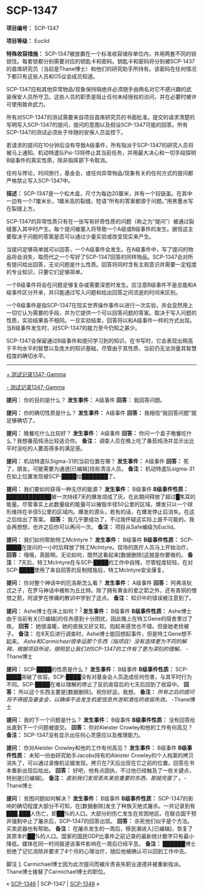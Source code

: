 # SCP-1347
                        


**项目编号：** SCP-1347

**项目等级：** Euclid

**特殊收容措施：** SCP-1347被放置在一个标准收容储存单位内，并用两套不同的锁锁住。每套锁都分别需要对应的钥匙卡和密码。钥匙卡和密码将分别被SCP-1437的首席研究员（当前是Thane博士）和他们的研究助手所持有。该密码在任何情况下都只有这些人员和O5议会成员知道。

SCP-1347应和其他异常物品/现象保持隔绝并必须随手由两名对它不感兴趣的武装保安人员所守卫。这些人员的职责是阻止任何未经授权的访问，并在必要时被许可使用致命武力。

所有对SCP-1347的测试需要来自项目首席研究员的书面批准。提交的请求清楚的写明写入SCP-1347的提问，提问的意图以及假设SCP-1347可能的回答。所有SCP-1347的测试必须处于伴随的安保人员监控下。

若请求的提问在10分钟后没有导致A级事件，所有指派于SCP-1347的研究人员将被马上通知。机动特遣队Psi-13将停止其当前任务，并用最大决心和一切手段探明B级事件的真实性质，除非指挥部下令取消。

任何与悖论，时间旅行，基金会，或任何异常物品/现象有关的任何方式的提问都严格禁止写入SCP-1347中。

**描述：** SCP-1347是一个松木盒，尺寸为每边20厘米，并有一个铰链盖。在其中一边有一个7厘米长，1厘米高的裂缝。短语“所有的答案都源于问题。”用黑墨水写在裂缝上方。

SCP-1347的异常性质只有在一张写有好奇性质的问题（称之为“提问”）被通过裂缝塞入其中时产生。每个提问被塞入将导致一个A级或B级事件的发生。据信这主要取决于问题的答案是否可以通过少量实验或改变现实来产生。

当提问足够简单就可以回答，一个A级事件会发生。在A级事件中，写了提问的物品将会消失，取而代之一个写好了SCP-1347回答的同样物品。SCP-1347会对所有提问给出回答，无论问题是什么性质。回答将同时含有主观意识并需要一定程度的专业知识，只要它们足够简单。

一个B级事件将会在问题足够复杂或需要深思时发生。应注意B级事件不是总能和A级事件区分开来，并只能通过写入问题和给出回答之间流逝的时间来区别。

一个B级事件是指SCP-1347在现实世界操作事件以进行一次实验，并会显然用上一切它认为需要的手段，并为它提供一个可以回答问题的答案。取决于写入问题的性质，实验结果各不相同。一旦实验结束，回答将以和A级事件一样的方式出现。当B级事件发生时，对SCP-1347的能力至今仍知之甚少。

SCP-1347会保留通过B级事件和提问学习到的知识。在书写时，它会表现出稍高于平均水平的智慧以及庞大的知识基础，尽管由于其性质，当前仍无法测量其智慧程度的确切水平。


---


<a shape='rect' class='collapsible-block-link' href='javascript:;'>+&#160;&#27979;&#35797;&#35760;&#24405;1347-Gamma</a>

<a shape='rect' class='collapsible-block-link' href='javascript:;'>-&#160;&#27979;&#35797;&#35760;&#24405;1347-Gamma</a>

**提问：** 你的目的是什么？
**发生事件：** A级事件
**回答：** 我回答问题。

**提问：** 你的确切性质是什么？
**发生事件：** A级事件
**回答：** 我相信“我回答问题”就足够确切了。

**提问：** 晚餐吃什么比较好？
**发生事件：** A级事件
**回答：** 你问一个盒子晚餐吃什么？我想番茄炖汤比较适合你。
**备注：** 调查人员在晚上吃了番茄炖汤并显示出比平时没吃的人要高得多的满足感。

**提问：** 机动特遣队Sigma-31的当前位置在哪？
**发生事件：** A级事件
**回答：** 死了，朋友。可能需要为通道[已编辑]找些清洁人员。
**备注：** 机动特遣队sigma-31在如上位置发现被SCP-████给███████了。

**提问：** 我们要如何获得一种无尽的能源？
**发生事件：** B级事件
**B级事件性质：** ████████████被一次持续7天的爆发烧成了灰。在此期间释放了超过█焦耳的能量。尽管事实上此数量级的能量可以摧毁半径50公里的区域，爆发只以一个球形维持在半径5公里的区域内。爆发的源头，若有的话，在爆发停止后消失。在这之后给出了答案。
**回答：** 我几乎要成功了，不过我怀疑这实际上是不可能的。我会再想想，也许之后你可以再问一次。
**备注：** 项目从Safe编级为Euclid。

**提问：** 我们如何帮助特工McIntyre？
**发生事件：** B级事件
**B级事件性质：** SCP-████在提问的一小时后释放了特工McIntyre。现场的医疗人员马上开始治疗。
**回答：** 哦哦，真脏啊。无论如何，既然这看起来[数据删除]这就是你要做的。
**备注：** 7天后，特工McIntyre在与SCP-████的工作中自残，尽管程度较轻。在对SCP-████使用了来自回答的反制措施后，特工McIntyre安全康复。

**提问：** 你对整个神话中的厄洛斯怎么看？
**发生事件：** A级事件
**回答：** 阿弗洛狄忒之子，在罗马神话中被称为丘比特。除了拥有黄金的爱之箭之外，还有青铜的憎恨之箭，阿波罗在惨痛的教训中学到了这点。
**备注：** 知识中的错误被注意到了。

**提问：** Ashe博士在床上如何？<sup class='footnoteref'>
 <a shape='rect' class='footnoteref' id='footnoteref-1' href='javascript:;' onclick='WIKIDOT.page.utils.scrollToReference(&apos;footnote-1&apos;)'>1</a>
</sup>
**发生事件：** B级事件
**B级事件性质：** Ashe博士由于当前有关[已编辑]的任务感到十分困扰，因此晚上在特工Gene的宿舍里过了夜。
**回答：** 她很温暖，她的皮肤又好又软。抱起来感觉也不错。但是她老抢被子。
**备注：** 在8天后进行调查时，Ashe博士能回想起事件，但是特工Gene想不起来。
*Ashe和Carmichael很幸运那个东西（指项目）没有选择更为不同的解释。根据项目所说，很明显让我们对SCP-1347的工作有了更为深刻的理解。*  -Thane博士

**提问：** SCP-████的性质是什么？
**发生事件：** B级事件
**B级事件性质：** SCP-████突破了收容。SCP-████没有对基金会人员造成任何伤害，与其平时行为不同。SCP-████在难以理解的停止了反抗收容后的七天后回到了收容中。
**回答：** 所以这个东西主要是[数据删除]。祝你好运，我想。
**备注：** *所有之后的提问将不得提及基金会，以确保不会发生机密信息外泄和潜在的收容失效。* -Thane博士

**提问：** 我的下一个问题是什么？
**发生事件：** B级事件
**B级事件性质：** 没有回答给出直到下一个问题被提交。
**回答：** 你对Aleister Crowley和他的工作有何高见？
**备注：** SCP-1347没有显示出任何心灵感应以及推理能力。

**提问：** 你对Aleister Crowley和他的工作有何高见？
**发生事件：** B级事件
**B级事件性质：** 未知一份由研究助手Jacobs持有的Aleister Crowley的个人档案的拷贝消失了，可以通过录像机证据发现。拷贝在7天后出现在它之前的位置。回答在书本重新出现后给出。
**回答：** 好吧，他有点固执，不过他已经触及了一些关键点，特别是[已编辑]。
**备注：** *直到我们发现丢失某些重要的东西，那就完蛋了* 。-Thane博士

**提问：** 贫困问题如何解决？
**发生事件：** B级事件
**B级事件性质：** SCP-1347的影响的确切程度大部分不可知，在[数据删除]发生了种族灭绝式屠杀。一共记录到有███,███人伤亡，即██%的人口。大部分的伤亡发生在贫困地区。在联合国干预并强制中止了屠杀后，SCP-1347的回答出现。
**回答：** 杀死他们似乎是个方法。买卖武器也有帮助。
**备注：** 在屠杀发生的一周后，移民潮进入[已编辑]，恢复了其原本约██%的人口。国家的国民GDP比事件之前记录的最新统计数字只有最小降低。媒体在同一时间报道该事件影响在一周后已经平息。
**备注：** ██████博士拒绝了记忆消除并要求了4个月的心理治疗，随后他被确认可以回到工作中去。





脚注
<a shape='rect' href='javascript:;' onclick='WIKIDOT.page.utils.scrollToReference(&apos;footnoteref-1&apos;)'>1</a>. Carmichael博士因为此次提问而被斥责丧失职业道德并被重新指派。Thane博士接替了Carmichael博士的职位。



« [SCP-1346](/scp-1346) | SCP-1347 | [SCP-1348](/scp-1348) »





                    